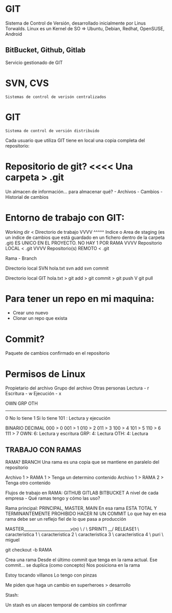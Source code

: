 # GIT

Sistema de Control de Versión, desarrollado inicialmente por Linus Torwalds.
Linux es un Kernel de SO => Ubuntu, Debian, Redhat, OpenSUSE, Android

## BitBucket, Github, Gitlab

Servicio gestionado de GIT

# SVN, CVS
    Sistemas de control de verisón centralizados

# GIT   
    Sistema de control de versión distribuido
    
Cada usuario que utiliza GIT tiene en local una copia completa del repositorio:

# Repositorio de git? <<<< Una carpeta    > .git

Un almacen de información... para almacenar qué?
    - Archivos
    - Cambios
    - Historial de cambios

# Entorno de trabajo con GIT:

Working dir < Directorio de trabajo
  VVVV     ^^^^^
Indice o Area de staging (es un indice de cambios que está guardado en un fichero dentro de la carpeta .git)
    ES UNICO EN EL PROYECTO. NO HAY 1 POR RAMA
  VVVV
Repositorio LOCAL < .git 
  VVVV
Repositorio(s) REMOTO < .git 


Rama - Branch


Directorio local    SVN
hola.txt            svn add     svn commit

Directorio local    GIT
hola.txt       >     git add     >     git commit     >     git push
                                                                V
                                                            git pull

# Para tener un repo en mi maquina:
- Crear uno nuevo
- Clonar un repo que exista


# Commit?

Paquete de cambios confirmado en el repositorio


# Permisos de Linux
Propietario del archivo
Grupo del archivo
Otras personas
    Lectura   - r 
    Escritura - w
    Ejecución - x 

OWN  GRP  OTH
---  ---  ---
0 No lo tiene
1 Si lo tiene
101 : Lectura y ejecución

BINARIO         DECIMAL
000         >       0
001         >       1
010         >       2
011         >       3
100         >       4
101         >       5
110         >       6
111         >       7
OWN: 6: Lectura y escritura
GRP: 4: Lectura
OTH: 4: Lectura



TRABAJO CON RAMAS
------------------
RAMA? BRANCH
Una rama es una copia que se mantiene en paralelo del repositorio


Archivo 1 > RAMA 1 > Tenga un determino contenido
Archivo 1 > RAMA 2 > Tenga otro contenido

Flujos de trabajo en RAMA:
    GITHUB
    GITLAB
    BITBUCKET
    A nivel de cada empresa 
    - Qué ramas tengo y cómo las uso?

Rama principal: PRINCIPAL, MASTER, MAIN
    En esa rama ESTA TOTAL Y TERMINANTEMENTE PROHIBIDO HACER NI UN COMMIT
    Lo que hay en esa rama debe ser un reflejo fiel de lo que pasa a producción

MASTER_______________________v(n)
   \                        /
    \ SPRINT1 __/ RELEASE1
        \ caracteristica 1
        \ caracteristica 2
        \ caracteristica 3
        \ caracteristica 4
        \ puri
        \ miguel
    
    


git checkout -b RAMA

Crea una rama
    Desde el último commit que tenga en la rama actual. Ese commit... se duplica (como concepto)
Nos posiciona en la rama




Estoy tocando villanos
    Lo tengo con pinzas

Me piden que haga un 
cambio en superheroes
    > desarrollo





Stash:

Un stash es un alacen temporal de cambios sin confirmar

